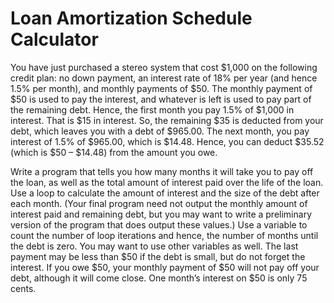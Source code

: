 # Loan Amortization Schedule Calculator
You have just purchased a stereo system that cost $1,000 on the following credit
plan: no down payment, an interest rate of 18% per year (and hence 1.5% per
month), and monthly payments of $50. The monthly payment of $50 is used to pay the interest, and whatever is left is used to pay part of the remaining debt. Hence, the first month you pay 1.5% of $1,000 in interest. That is $15 in interest.
So, the remaining $35 is deducted from your debt, which leaves you with a debt of
$965.00. The next month, you pay interest of 1.5% of $965.00, which is $14.48.
Hence, you can deduct $35.52 (which is $50 – $14.48) from the amount you owe.

Write a program that tells you how many months it will take you to pay off the
loan, as well as the total amount of interest paid over the life of the loan.
Use a loop to calculate the amount of interest and the size of the debt after
each month. (Your final program need not output the monthly amount of interest paid
and remaining debt, but you may want to write a preliminary version of the program
that does output these values.) Use a variable to count the number of loop iterations and hence,
the number of months until the debt is zero. You may want to use other variables as
well. The last payment may be less than $50 if the debt is small, but do not forget
the interest. If you owe $50, your monthly payment of $50 will not pay off your
debt, although it will come close. One month’s interest on $50 is only 75 cents.
 
